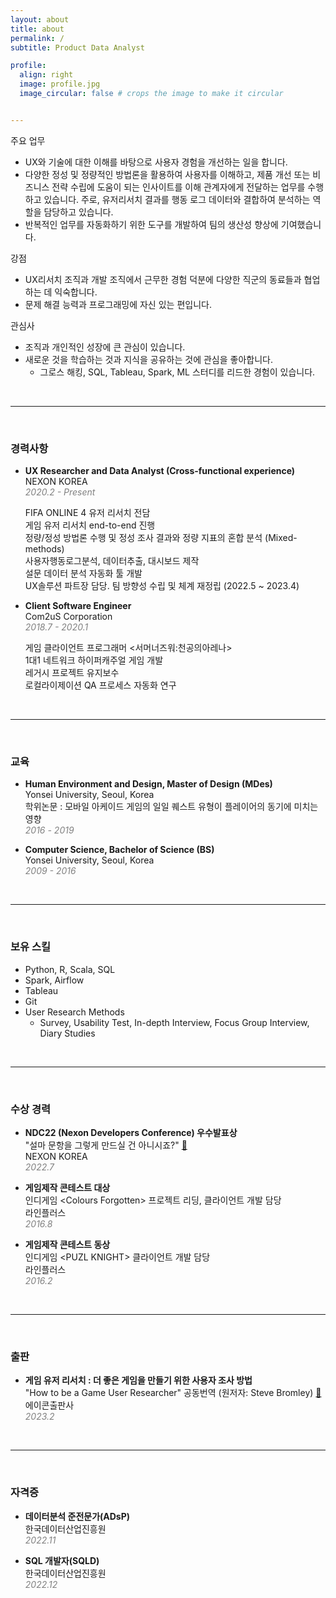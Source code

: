 ```yaml
---
layout: about
title: about
permalink: /
subtitle: Product Data Analyst

profile:
  align: right
  image: profile.jpg
  image_circular: false # crops the image to make it circular


---
```


주요 업무
- UX와 기술에 대한 이해를 바탕으로 사용자 경험을 개선하는 일을 합니다.
- 다양한 정성 및 정량적인 방법론을 활용하여 사용자를 이해하고, 제품 개선 또는 비즈니스 전략 수립에 도움이 되는 인사이트를 이해 관계자에게 전달하는 업무를 수행하고 있습니다. 주로, 유저리서치 결과를 행동 로그 데이터와 결합하여 분석하는 역할을 담당하고 있습니다.
- 반복적인 업무를 자동화하기 위한 도구를 개발하여 팀의 생산성 향상에 기여했습니다.

강점
- UX리서치 조직과 개발 조직에서 근무한 경험 덕분에 다양한 직군의 동료들과 협업하는 데 익숙합니다.
- 문제 해결 능력과 프로그래밍에 자신 있는 편입니다.

관심사
- 조직과 개인적인 성장에 큰 관심이 있습니다.
- 새로운 것을 학습하는 것과 지식을 공유하는 것에 관심을 좋아합니다.
  - 그로스 해킹, SQL, Tableau, Spark, ML 스터디를 리드한 경험이 있습니다.
 

<br/>

---

<br/>

### 경력사항
* **UX Researcher and Data Analyst (Cross-functional experience)**  
  NEXON KOREA  
  *<span style="color:gray">2020.2 - Present</span>*  
  
  FIFA ONLINE 4 유저 리서치 전담  
  게임 유저 리서치 end-to-end 진행  
  정량/정성 방법론 수행 및 정성 조사 결과와 정량 지표의 혼합 분석 (Mixed-methods)  
  사용자행동로그분석, 데이터추출, 대시보드 제작  
  설문 데이터 분석 자동화 툴 개발  
  UX솔루션 파트장 담당. 팀 방향성 수립 및 체계 재정립 (2022.5 ~ 2023.4)
  
  
* **Client Software Engineer**  
  Com2uS Corporation  
  *<span style="color:gray">2018.7 - 2020.1</span>*  
  
  게임 클라이언트 프로그래머 \<서머너즈워:천공의아레나\>  
  1대1 네트워크 하이퍼캐주얼 게임 개발  
  레거시 프로젝트 유지보수  
  로컬라이제이션 QA 프로세스 자동화 연구  

<br/>

---

<br/>


### 교육
* **Human Environment and Design, Master of Design (MDes)**  
  Yonsei University, Seoul, Korea  
  학위논문 : 모바일 아케이드 게임의 일일 퀘스트 유형이 플레이어의 동기에 미치는 영향  
  *<span style="color:gray">2016 - 2019</span>*  

* **Computer Science, Bachelor of Science (BS)**  
  Yonsei University, Seoul, Korea  
  *<span style="color:gray">2009 - 2016</span>*  

<br/>

---

<br/>

### 보유 스킬
* Python, R, Scala, SQL
* Spark, Airflow
* Tableau
* Git
* User Research Methods  
  * Survey, Usability Test, In-depth Interview, Focus Group Interview, Diary Studies   

<br/>

---

<br/>

### 수상 경력
* **NDC22 \(Nexon Developers Conference\) 우수발표상**  
  "설마 문항을 그렇게 만드실 건 아니시죠?" [🔗](https://www.youtube.com/watch?v=4wA7N9QHZ5I/)  
  NEXON KOREA  
  *<span style="color:gray">2022.7</span>*  

* **게임제작 콘테스트 대상**  
  인디게임 \<Colours Forgotten\> 프로젝트 리딩, 클라이언트 개발 담당  
  라인플러스  
  *<span style="color:gray">2016.8</span>*  

* **게임제작 콘테스트 동상**  
  인디게임 \<PUZL KNIGHT\> 클라이언트 개발 담당  
  라인플러스  
  *<span style="color:gray">2016.2</span>*  

<br/>

---

<br/>


### 출판
* **게임 유저 리서치 : 더 좋은 게임을 만들기 위한 사용자 조사 방법**  
  "How to be a Game User Researcher" 공동번역 (원저자: Steve Bromley) [🔗](https://www.yes24.com/Product/Goods/117447644)  
  에이콘출판사  
  *<span style="color:gray">2023.2</span>*  


<br/>

---

<br/>


### 자격증
* **데이터분석 준전문가(ADsP)**  
  한국데이터산업진흥원  
  *<span style="color:gray">2022.11</span>*  

* **SQL 개발자(SQLD)**  
  한국데이터산업진흥원  
  *<span style="color:gray">2022.12</span>*  

<br/>